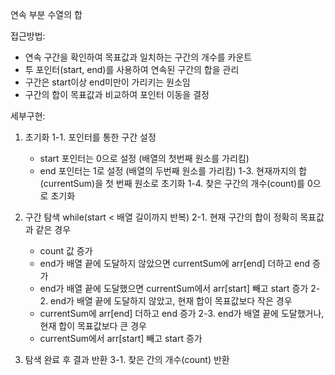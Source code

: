 연속 부분 수열의 합

접근방법:
- 연속 구간을 확인하여 목표값과 일치하는 구간의 개수를 카운트
- 투 포인터(start, end)를 사용하여 연속된 구간의 합을 관리
- 구간은 start이상 end미만이 가리키는 원소임
- 구간의 합이 목표값과 비교하여 포인터 이동을 결정

세부구현:
1. 초기화
   1-1. 포인터를 통한 구간 설정
   - start 포인터는 0으로 설정 (배열의 첫번째 원소를 가리킴)
   - end 포인터는 1로 설정 (배열의 두번째 원소를 가리킴)
   1-3. 현재까지의 합(currentSum)을 첫 번째 원소로 초기화
   1-4. 찾은 구간의 개수(count)를 0으로 초기화

2. 구간 탐색 while(start < 배열 길이까지 반복)
   2-1. 현재 구간의 합이 정확히 목표값과 같은 경우
   - count 값 증가
   - end가 배열 끝에 도달하지 않았으면 currentSum에 arr[end] 더하고 end 증가
   - end가 배열 끝에 도달했으면 currentSum에서 arr[start] 빼고 start 증가
   2-2. end가 배열 끝에 도달하지 않았고, 현재 합이 목표값보다 작은 경우
   - currentSum에 arr[end] 더하고 end 증가
   2-3. end가 배열 끝에 도달했거나, 현재 합이 목표값보다 큰 경우
   - currentSum에서 arr[start] 빼고 start 증가

3. 탐색 완료 후 결과 반환
   3-1. 찾은 간의 개수(count) 반환